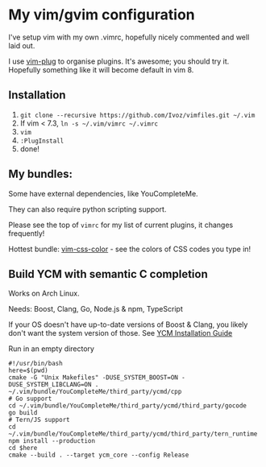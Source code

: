 My vim/gvim configuration
=========================

I've setup vim with my own .vimrc, hopefully nicely commented and well laid out.

I use [vim-plug](https://github.com/junegunn/vim-plug) to organise plugins.
It's awesome; you should try it.
Hopefully something like it will become default in vim 8.

Installation
------------

1. `git clone --recursive https://github.com/Ivoz/vimfiles.git ~/.vim`
2. If vim < 7.3, `ln -s ~/.vim/vimrc ~/.vimrc`
3. `vim`
4. `:PlugInstall`
5. done!

My bundles:
-----------

Some have external dependencies, like YouCompleteMe.

They can also require python scripting support.

Please see the top of `vimrc` for my list of current plugins,
it changes frequently!

Hottest bundle: [vim-css-color](https://github.com/ap/vim-css-color) - see the
colors of CSS codes you type in!

Build YCM with semantic C completion
------------------------------------

Works on Arch Linux.

Needs: Boost, Clang, Go, Node.js & npm, TypeScript

If your OS doesn't have up-to-date versions of Boost & Clang, you likely
don't want the system version of those. See [YCM Installation Guide](https://github.com/Valloric/YouCompleteMe#installation)

Run in an empty directory

    #!/usr/bin/bash
    here=$(pwd)
    cmake -G "Unix Makefiles" -DUSE_SYSTEM_BOOST=ON -DUSE_SYSTEM_LIBCLANG=ON . ~/.vim/bundle/YouCompleteMe/third_party/ycmd/cpp
    # Go support
    cd ~/.vim/bundle/YouCompleteMe/third_party/ycmd/third_party/gocode
    go build
    # Tern/JS support
    cd ~/.vim/bundle/YouCompleteMe/third_party/ycmd/third_party/tern_runtime
    npm install --production
    cd $here
    cmake --build . --target ycm_core --config Release
